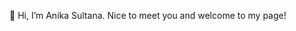 👋 Hi, I’m Anika Sultana. Nice to meet you and welcome to my page!

<!---
Anika2000/Anika2000 is a ✨ special ✨ repository because its `README.md` (this file) appears on your GitHub profile.
You can click the Preview link to take a look at your changes.
--->
